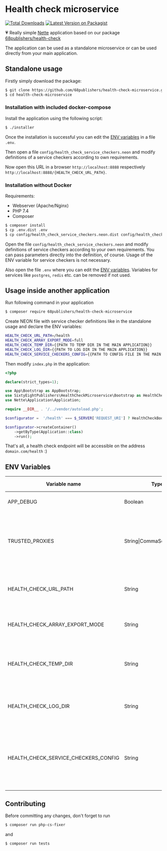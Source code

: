 # Health check microservice

[![Total Downloads][ico-downloads]][link-downloads]
[![Latest Version on Packagist][ico-version]][link-packagist]

:heartpulse: Really simple [Nette](https://nette.org) application based on our package [68publishers/health-check](https://github.com/68publishers/health-check)

The application can be used as a standalone microservice or can be used directly from your main application.

## Standalone usage

Firstly simply download the package:

```bash
$ git clone https://github.com/68publishers/health-check-microservice.git
$ cd health-check-microservice
```

### Installation with included docker-compose

Install the application using the following script:

```bash
$ ./installer
```

Once the installation is successful you can edit the [ENV variables](#env-variables) in a file `.env`.

Then open a file `config/health_check_service_checkers.neon` and modify definitions of a service checkers according to own requirements.

Now open this URL in a browser `http://localhost:8888` respectively `http://localhost:8888/{HEALTH_CHECK_URL_PATH}`.

### Installation without Docker

Requirements:

- Webserver (Apache/Nginx)
- PHP 7.4
- Composer

```bash
$ composer install
$ cp .env.dist .env
$ cp config/health_check_service_checkers.neon.dist config/health_check_service_checkers.neon
```

Open the file `config/health_check_service_checkers.neon` and modify definitions of service checkers according to your own requirements.
You can pass parameters directly into the definition, of course. Usage of the ENV variable for service checkers is not necessary.

Also open the file `.env` where you can edit the [ENV variables](#env-variables). Variables for services like `postgres`, `redis` etc. can be removed if not used.

## Usage inside another application

Run following command in your application

```bash
$ composer require 68publishers/health-check-microservice
```

Create NEON file with service checker definitions like in the standalone usage and declare the ENV variables:

```bash
HEALTH_CHECK_URL_PATH=/health
HEALTH_CHECK_ARRAY_EXPORT_MODE=full
HEALTH_CHECK_TEMP_DIR={{PATH TO TEMP DIR IN THE MAIN APPLICATION}}
HEALTH_CHECK_LOG_DIR={{PATH TO LOG DIR IN THE MAIN APPLICATION}}
HEALTH_CHECK_SERVICE_CHECKERS_CONFIG={{PATH TO CONFIG FILE IN THE MAIN APPLICATION}}
```

Then modify `index.php` in the application:

```php
<?php

declare(strict_types=1);

use App\Bootstrap as AppBootstrap;
use SixtyEightPublishers\HealthCheckMicroservice\Bootstrap as HealthCheckBootstrap;
use Nette\Application\Application;

require __DIR__ . '/../vendor/autoload.php';

$configurator =  '/health' === $_SERVER['REQUEST_URI'] ? HealthCheckBootstrap::boot() : AppBootstrap::boot();

$configurator->createContainer()
	->getByType(Application::class)
	->run();
```

That's all, a health check endpoint will be accessible on the address `domain.com/health` :)
 
## ENV Variables

| Variable name | Type | Required | Default | Additional info |
| ------ | ------ | ------ | ------ | ------ |
| APP_DEBUG | Boolean | no | `1` | Enables dev/debug mode |
| TRUSTED_PROXIES | String\|CommaSeparatedList | no |  | Optional, IP or IPs separated by a comma. The range you can enter like 1.0.0.0/1 |
| HEALTH_CHECK_URL_PATH | String | no | `/` | Url path that is used as an endpoint e.g. `/` or `health` |
| HEALTH_CHECK_ARRAY_EXPORT_MODE | String | no | `simple` | `simple` or `full` - simplified or full response |
| HEALTH_CHECK_TEMP_DIR | String | no | `var` | Path to temp directory (relatively from the application root) |
| HEALTH_CHECK_LOG_DIR | String | no | `var/log` | Path to log directory (relatively from the application root) |
| HEALTH_CHECK_SERVICE_CHECKERS_CONFIG | String | no | `config/health_check_service_checkers.neon` | Path to a neon file with service checker definitions (relatively from the application root) |

## Contributing

Before committing any changes, don't forget to run

```bash
$ composer run php-cs-fixer
```

and

```bash
$ composer run tests
```

[ico-version]: https://img.shields.io/packagist/v/68publishers/health-check-microservice.svg?style=flat-square
[ico-downloads]: https://img.shields.io/packagist/dt/68publishers/health-check-microservice.svg?style=flat-square

[link-packagist]: https://packagist.org/packages/68publishers/health-check-microservice
[link-downloads]: https://packagist.org/packages/68publishers/health-check-microservice
